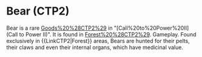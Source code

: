 # Bear (CTP2)

Bear is a rare [Goods%20%28CTP2%29](good) in "[Call%20to%20Power%20II](Call to Power II)". It is found in [Forest%20%28CTP2%29](Forests).
Gameplay.
Found exclusively in {{LinkCTP2|Forest}} areas, Bears are hunted for their pelts, their claws and even their internal organs, which have medicinal value.